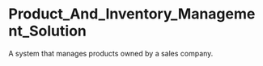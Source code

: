 # Product_And_Inventory_Management_Solution
A system that manages products owned by a sales company.
